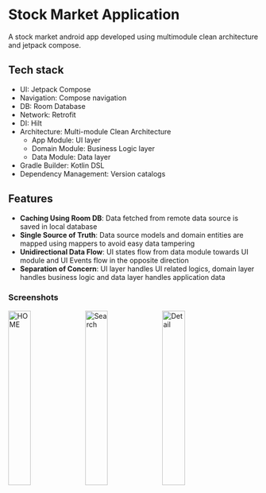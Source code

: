 # Stock Market Application

A stock market android app developed using multimodule clean architecture and jetpack compose.

## Tech stack
- UI: Jetpack Compose
- Navigation: Compose navigation
- DB: Room Database
- Network: Retrofit
- DI: Hilt
- Architecture: Multi-module Clean Architecture
    - App Module: UI layer
    - Domain Module: Business Logic layer
    - Data Module: Data layer
- Gradle Builder: Kotlin DSL
- Dependency Management: Version catalogs
## Features
- **Caching Using Room DB**: Data fetched from remote data source is saved in local database
- **Single Source of Truth**: Data source models and domain entities are mapped using mappers to avoid easy data tampering
- **Unidirectional Data Flow**: UI states flow from data module towards UI module and UI Events flow in the opposite direction
- **Separation of Concern**: UI layer handles UI related logics, domain layer handles business logic and data layer handles application data

### Screenshots
  <image src="https://github.com/HagosAlema/stock-market/blob/master/screenshots/img.png" alt="HOME" width="30%"/>
  <img sr="https://github.com/HagosAlema/stock-market/blob/master/screenshots/stock_search.png" alt="Search" width="30%" />
  <img src="https://github.com/HagosAlema/stock-market/blob/master/screenshots/stick_detail.png" alt="Detail" width="30%" />

